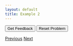 ```yaml
---
layout: default
title: Example 2
---
```

<div id="sortableTrash" class="sortable-code"></div>
<div id="sortable" class="sortable-code"></div>
<div style="clear:both;"></div>

<p>
    <input id="feedbackLink" value="Get Feedback" type="button" />
    <input id="newInstanceLink" value="Reset Problem" type="button" />
</p>

<script type="text/javascript">
var initial = "1\n" +
    "2\n" +
    "3\n" +
    "4\n" +
    "5";
var parsonsPuzzle2 = new ParsonsWidget({
    "sortableId": "sortable",
    "max_wrong_lines": 10,
    "grader": ParsonsWidget._graders.LineBasedGrader,
    "exec_limit": 2500,
    "can_indent": true,
    "x_indent": 50,
    "lang": "en"
});
parsonsPuzzle2.init(initial);
parsonsPuzzle2.shuffleLines();
$("#newInstanceLink").click(function(event){
    event.preventDefault();
    parsonsPuzzle2.shuffleLines();
});
$("#feedbackLink").click(function(event){
    event.preventDefault();
    parsonsPuzzle2.getFeedback();
});
</script>

[Previous](./example1.html) [Next](./example3.md)
